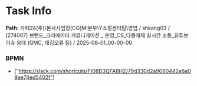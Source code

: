 # Task Info

**Path:** 카페24(주)\본사사업장\[CG]MI본부\Y쇼핑센터팀\영업 / shkang03 / [274007] 브랜드_크리에이터 커뮤니케이션 _ 운영_CS_다중매체 실시간 소통_유튜브 이슈 응대 (GMC, 태깅오류 등) / 2025-08-01_00-00-00

### BPMN
- ["https://slack.com/shortcuts/Ft08D3QFA8HZ/79d330d2a9060442a6a09ae74ed5402f"]

